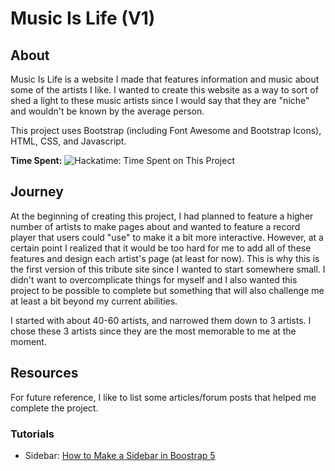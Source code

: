 # Music Is Life (V1)

## About

Music Is Life is a website I made that features information and music about some of the artists I like. I wanted to create this website as a way to sort of shed a light to these music artists since I would say that they are "niche" and wouldn't be known by the average person.

This project uses Bootstrap (including Font Awesome and Bootstrap Icons), HTML, CSS, and Javascript.

**Time Spent:** ![Hackatime: Time Spent on This Project](https://hackatime-badge.hackclub.com/U08UGTGS4HE/musicislife)

## Journey

At the beginning of creating this project, I had planned to feature a higher number of artists to make pages about and wanted to feature a record player that users could "use" to make it a bit more interactive. However, at a certain point I realized that it would be too hard for me to add all of these features and design each artist's page (at least for now). This is why this is the first version of this tribute site since I wanted to start somewhere small. I didn't want to overcomplicate things for myself and I also wanted this project to be possible to complete but something that will also challenge me at least a bit beyond my current abilities.

I started with about 40-60 artists, and narrowed them down to 3 artists. I chose these 3 artists since they are the most memorable to me at the moment.

## Resources

For future reference, I like to list some articles/forum posts that helped me complete the project.

### Tutorials

* Sidebar: [How to Make a Sidebar in Boostrap 5](https://youtu.be/LjsCyH_5ERs?si=ADGBxUEj7k2FGBBl)
